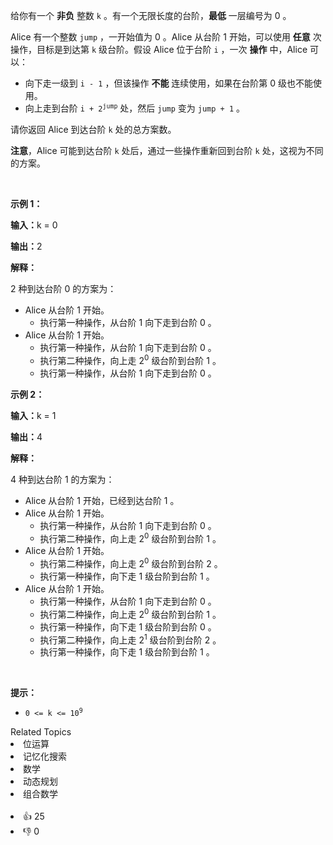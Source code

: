 <p>给你有一个 <strong>非负</strong>&nbsp;整数&nbsp;<code>k</code>&nbsp;。有一个无限长度的台阶，<strong>最低</strong>&nbsp;一层编号为 0 。</p>

<p>Alice&nbsp;有一个整数&nbsp;<code>jump</code>&nbsp;，一开始值为 0 。Alice 从台阶 1 开始，可以使用 <strong>任意</strong>&nbsp;次操作，目标是到达第&nbsp;<code>k</code> 级台阶。假设 Alice 位于台阶 <code>i</code> ，一次 <strong>操作</strong> 中，Alice 可以：</p>

<ul> 
 <li>向下走一级到&nbsp;<code>i - 1</code>&nbsp;，但该操作&nbsp;<strong>不能</strong>&nbsp;连续使用，如果在台阶第 0 级也不能使用。</li> 
 <li>向上走到台阶&nbsp;<code>i + 2<sup>jump</sup></code>&nbsp;处，然后&nbsp;<code>jump</code>&nbsp;变为&nbsp;<code>jump + 1</code>&nbsp;。</li> 
</ul>

<p>请你返回 Alice 到达台阶 <code>k</code>&nbsp;处的总方案数。</p>

<p><b>注意</b>，Alice 可能到达台阶 <code>k</code>&nbsp;处后，通过一些操作重新回到台阶 <code>k</code>&nbsp;处，这视为不同的方案。</p>

<p>&nbsp;</p>

<p><b>示例 1：</b></p>

<div class="example-block"> 
 <p><span class="example-io"><b>输入：</b>k = 0</span></p> 
</div>

<p><span class="example-io"><b>输出：</b>2</span></p>

<p><strong>解释：</strong></p>

<p>2 种到达台阶 0 的方案为：</p>

<ul> 
 <li>Alice&nbsp;从台阶&nbsp;1 开始。 
  <ul> 
   <li>执行第一种操作，从台阶 1 向下走到台阶 0 。</li> 
  </ul> </li> 
 <li>Alice&nbsp;从台阶 1 开始。 
  <ul> 
   <li>执行第一种操作，从台阶 1 向下走到台阶 0 。</li> 
   <li>执行第二种操作，向上走 2<sup>0</sup>&nbsp;级台阶到台阶 1 。</li> 
   <li>执行第一种操作，从台阶 1 向下走到台阶 0 。</li> 
  </ul> </li> 
</ul>

<p><strong class="example">示例 2：</strong></p>

<div class="example-block"> 
 <p><span class="example-io"><b>输入：</b>k = 1</span></p> 
</div>

<p><span class="example-io"><b>输出：</b>4</span></p>

<p><strong>解释：</strong></p>

<p>4 种到达台阶 1 的方案为：</p>

<ul> 
 <li>Alice&nbsp;从台阶 1 开始，已经到达台阶 1 。</li> 
 <li>Alice&nbsp;从台阶 1 开始。 
  <ul> 
   <li>执行第一种操作，从台阶 1 向下走到台阶 0 。</li> 
   <li>执行第二种操作，向上走 2<sup>0</sup>&nbsp;级台阶到台阶 1 。</li> 
  </ul> </li> 
 <li>Alice&nbsp;从台阶 1 开始。 
  <ul> 
   <li>执行第二种操作，向上走 2<sup>0</sup>&nbsp;级台阶到台阶 2 。</li> 
   <li>执行第一种操作，向下走 1 级台阶到台阶 1 。</li> 
  </ul> </li> 
 <li>Alice&nbsp;从台阶 1 开始。 
  <ul> 
   <li>执行第一种操作，从台阶 1 向下走到台阶 0 。</li> 
   <li>执行第二种操作，向上走&nbsp;2<sup>0</sup>&nbsp;级台阶到台阶 1 。</li> 
   <li>执行第一种操作，向下走 1 级台阶到台阶 0 。</li> 
   <li>执行第二种操作，向上走 2<sup>1</sup>&nbsp;级台阶到台阶 2 。</li> 
   <li>执行第一种操作，向下走&nbsp;1 级台阶到台阶 1 。</li> 
  </ul> </li> 
</ul>

<p>&nbsp;</p>

<p><strong>提示：</strong></p>

<ul> 
 <li><code>0 &lt;= k &lt;= 10<sup>9</sup></code></li> 
</ul>

<div><div>Related Topics</div><div><li>位运算</li><li>记忆化搜索</li><li>数学</li><li>动态规划</li><li>组合数学</li></div></div><br><div><li>👍 25</li><li>👎 0</li></div>